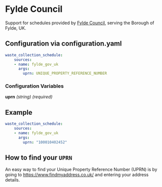 # Fylde Council

Support for schedules provided by [Fylde Council](https://fylde.gov.uk/resident/), serving the Borough of Fylde, UK.

## Configuration via configuration.yaml

```yaml
waste_collection_schedule:
    sources:
    - name: fylde_gov_uk
      args:
        uprn: UNIQUE_PROPERTY_REFERENCE_NUMBER
```

### Configuration Variables

**uprn**
*(string) (required)*

## Example

```yaml
waste_collection_schedule:
    sources:
    - name: fylde_gov_uk
      args:
        uprn: "100010402452"
```

## How to find your `UPRN`

An easy way to find your Unique Property Reference Number (UPRN) is by going to <https://www.findmyaddress.co.uk/> and entering your address details.
